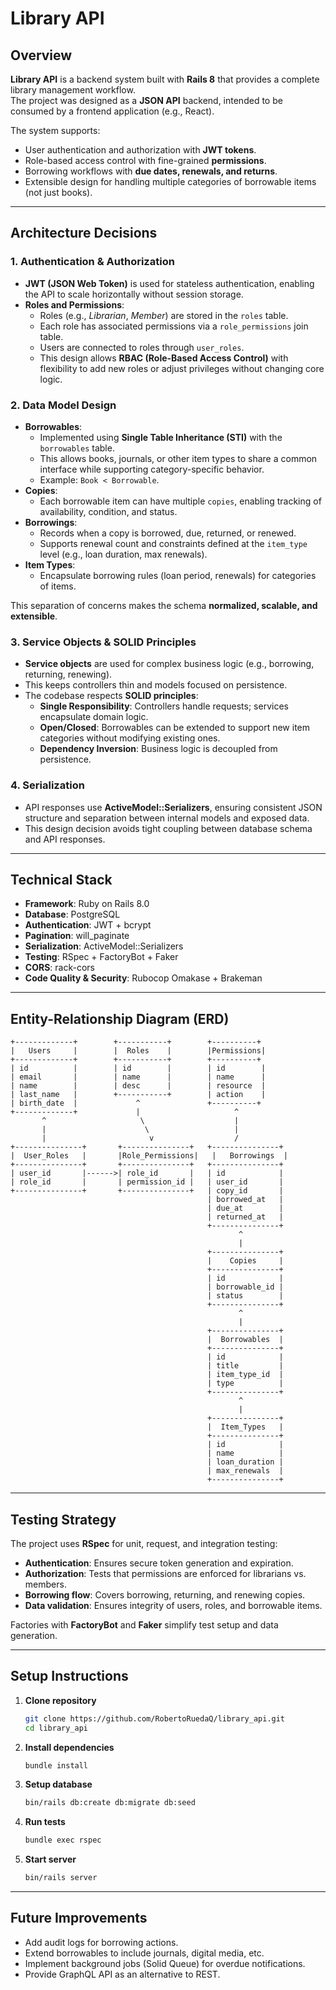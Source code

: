 # Library API

## Overview  
**Library API** is a backend system built with **Rails 8** that provides a complete library management workflow.  
The project was designed as a **JSON API** backend, intended to be consumed by a frontend application (e.g., React).  

The system supports:  
- User authentication and authorization with **JWT tokens**.  
- Role-based access control with fine-grained **permissions**.  
- Borrowing workflows with **due dates, renewals, and returns**.  
- Extensible design for handling multiple categories of borrowable items (not just books).  

---

## Architecture Decisions  

### 1. Authentication & Authorization  
- **JWT (JSON Web Token)** is used for stateless authentication, enabling the API to scale horizontally without session storage.  
- **Roles and Permissions**:  
  - Roles (e.g., *Librarian*, *Member*) are stored in the `roles` table.  
  - Each role has associated permissions via a `role_permissions` join table.  
  - Users are connected to roles through `user_roles`.  
  - This design allows **RBAC (Role-Based Access Control)** with flexibility to add new roles or adjust privileges without changing core logic.  

### 2. Data Model Design  
- **Borrowables**:  
  - Implemented using **Single Table Inheritance (STI)** with the `borrowables` table.  
  - This allows books, journals, or other item types to share a common interface while supporting category-specific behavior.  
  - Example: `Book < Borrowable`.  
- **Copies**:  
  - Each borrowable item can have multiple `copies`, enabling tracking of availability, condition, and status.  
- **Borrowings**:  
  - Records when a copy is borrowed, due, returned, or renewed.  
  - Supports renewal count and constraints defined at the `item_type` level (e.g., loan duration, max renewals).  
- **Item Types**:  
  - Encapsulate borrowing rules (loan period, renewals) for categories of items.  

This separation of concerns makes the schema **normalized, scalable, and extensible**.  

### 3. Service Objects & SOLID Principles  
- **Service objects** are used for complex business logic (e.g., borrowing, returning, renewing).  
- This keeps controllers thin and models focused on persistence.  
- The codebase respects **SOLID principles**:  
  - **Single Responsibility**: Controllers handle requests; services encapsulate domain logic.  
  - **Open/Closed**: Borrowables can be extended to support new item categories without modifying existing ones.  
  - **Dependency Inversion**: Business logic is decoupled from persistence.  

### 4. Serialization  
- API responses use **ActiveModel::Serializers**, ensuring consistent JSON structure and separation between internal models and exposed data.  
- This design decision avoids tight coupling between database schema and API responses.  

---

## Technical Stack  

- **Framework**: Ruby on Rails 8.0  
- **Database**: PostgreSQL  
- **Authentication**: JWT + bcrypt  
- **Pagination**: will_paginate  
- **Serialization**: ActiveModel::Serializers  
- **Testing**: RSpec + FactoryBot + Faker  
- **CORS**: rack-cors  
- **Code Quality & Security**: Rubocop Omakase + Brakeman  

---

## Entity-Relationship Diagram (ERD)  

```text
+-------------+        +-----------+        +----------+
|   Users     |        |  Roles    |        |Permissions|
+-------------+        +-----------+        +----------+
| id          |        | id        |        | id        |
| email       |        | name      |        | name      |
| name        |        | desc      |        | resource  |
| last_name   |        +-----------+        | action    |
| birth_date  |             ^               +----------+
+-------------+             |                     ^
       ^                     \                    |
       |                      \                   |
       |                       v                  /
+---------------+       +---------------+   +---------------+
|  User_Roles   |       |Role_Permissions|   |   Borrowings  |
+---------------+       +---------------+   +---------------+
| user_id       |------>| role_id       |   | id            |
| role_id       |       | permission_id |   | user_id       |
+---------------+       +---------------+   | copy_id       |
                                            | borrowed_at   |
                                            | due_at        |
                                            | returned_at   |
                                            +---------------+
                                                   ^
                                                   |
                                            +---------------+
                                            |    Copies     |
                                            +---------------+
                                            | id            |
                                            | borrowable_id |
                                            | status        |
                                            +---------------+
                                                   ^
                                                   |
                                            +---------------+
                                            |  Borrowables  |
                                            +---------------+
                                            | id            |
                                            | title         |
                                            | item_type_id  |
                                            | type          |
                                            +---------------+
                                                   ^
                                                   |
                                            +---------------+
                                            |  Item_Types   |
                                            +---------------+
                                            | id            |
                                            | name          |
                                            | loan_duration |
                                            | max_renewals  |
                                            +---------------+
```

---

## Testing Strategy  

The project uses **RSpec** for unit, request, and integration testing:  
- **Authentication**: Ensures secure token generation and expiration.  
- **Authorization**: Tests that permissions are enforced for librarians vs. members.  
- **Borrowing flow**: Covers borrowing, returning, and renewing copies.  
- **Data validation**: Ensures integrity of users, roles, and borrowable items.  

Factories with **FactoryBot** and **Faker** simplify test setup and data generation.  

---

## Setup Instructions  

1. **Clone repository**  
   ```bash
   git clone https://github.com/RobertoRuedaQ/library_api.git
   cd library_api
   ```  

2. **Install dependencies**  
   ```bash
   bundle install
   ```  

3. **Setup database**  
   ```bash
   bin/rails db:create db:migrate db:seed
   ```  

4. **Run tests**  
   ```bash
   bundle exec rspec
   ```  

5. **Start server**  
   ```bash
   bin/rails server
   ```  

---

## Future Improvements  
- Add audit logs for borrowing actions.  
- Extend borrowables to include journals, digital media, etc.  
- Implement background jobs (Solid Queue) for overdue notifications.  
- Provide GraphQL API as an alternative to REST.  